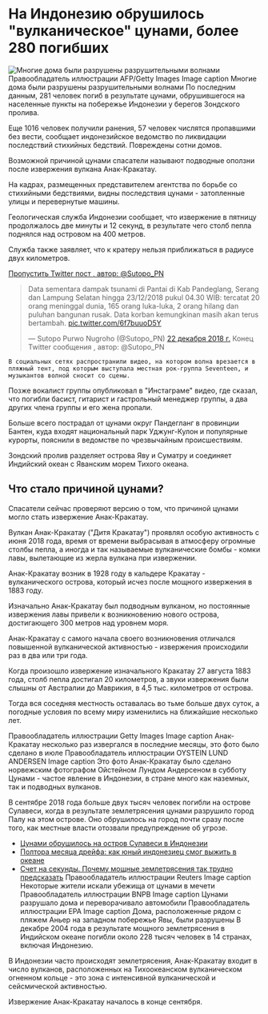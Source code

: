 На Индонезию обрушилось "вулканическое" цунами, более 280 погибших
==================================================================

   ![Многие дома были разрушены разрушительными волнами](https://ichef.bbci.co.uk/news/320/cpsprodpb/12C3E/production/_104926867_b7f99705-39c3-4cfb-892b-45abdf8862c6.jpg) Правообладатель иллюстрации AFP/Getty Images   Image caption  Многие дома были разрушены разрушительными волнами   По последним данным, 281 человек погиб в результате цунами, обрушившегося на населенные пункты на побережье Индонезии у берегов Зондского пролива.

   Еще 1016 человек получили ранения, 57 человек числятся пропавшими без вести, сообщает индонезийское ведомство по ликвидации последствий стихийных бедствий. Повреждены сотни домов. 

Возможной причиной цунами спасатели называют подводные оползни после извержения вулкана Анак-Кракатау.

   На кадрах, размещенных представителем агентства по борьбе со стихийными бедствиями, видны последствия цунами - затопленные улицы и перевернутые машины.

Геологическая служба Индонезии сообщает, что извержение в пятницу продолжалось две минуты и 12 секунд, в результате чего столб пепла поднялся над островом на 400 метров.

Служба также заявляет, что к кратеру нельзя приближаться в радиусе двух километров.

   [Пропустить Twitter пост , автор: @Sutopo\_PN](#jump-linkhttps://twitter.com/Sutopo_PN/status/1076614699322490882)  
> Data sementara dampak tsunami di Pantai di Kab Pandeglang, Serang dan Lampung Selatan hingga 23/12/2018 pukul 04.30 WIB: tercatat 20 orang meninggal dunia, 165 orang luka-luka, 2 orang hilang dan puluhan bangunan rusak. Data korban kemungkinan masih akan terus bertambah. [pic.twitter.com/6f7buuoD5Y](https://t.co/6f7buuoD5Y)
> 
> — Sutopo Purwo Nugroho (@Sutopo\_PN) [22 декабря 2018 г.](https://twitter.com/Sutopo_PN/status/1076614699322490882?ref_src=twsrc%5Etfw)  Конец Twitter сообщения , автор: @Sutopo\_PN

    В социальных сетях распространили видео, на котором волна врезается в пляжный тент, под которым выступала местная рок-группа Seventeen, и музыкантов волной сносит со сцены. 

Позже вокалист группы опубликовал в "Инстаграме" видео, где сказал, что погибли басист, гитарист и гастрольный менеджер группы, а два других члена группы и его жена пропали. 

Больше всего пострадал от цунами округ Пандегланг в провинции Бантен, куда входят национальный парк Уджунг-Кулон и популярные курорты, пояснили в ведомстве по чрезвычайным происшествиям.

Зондский пролив разделяет острова Яву и Суматру и соединяет Индийский океан с Яванским морем Тихого океана. 

Что стало причиной цунами?
--------------------------

Спасатели сейчас проверяют версию о том, что причиной цунами могло стать извержение Анак-Кракатау.

Вулкан Анак-Кракатау ("Дитя Кракатау") проявлял особую активность с июня 2018 года, время от времени выбрасывая в атмосферу огромные столбы пепла, а иногда и так называемые вулканические бомбы - комки лавы, вылетающие из жерла вулкана при извержении.

Анак-Кракатау возник в 1928 году в кальдере Кракатау - вулканического острова, который исчез после мощного извержения в 1883 году.

Изначально Анак-Кракатау был подводным вулканом, но постоянные извержения лавы привели к возникновению нового острова, достигающего 300 метров над уровнем моря.

Анак-Кракатау с самого начала своего возникновения отличался повышенной вулканической активностью - извержения происходили раз в два или три года.

Когда произошло извержение изначального Кракатау 27 августа 1883 года, столб пепла достигал 20 километров, а звуки извержения были слышны от Австралии до Маврикия, в 4,5 тыс. километров от острова.

Тогда вся соседняя местность оставалась во тьме больше двух суток, а погодные условия по всему миру изменились на ближайшие несколько лет.

   Правообладатель иллюстрации Getty Images   Image caption  Анак-Кракатау несколько раз извергался в последние месяцы, это фото было сделано в июле      Правообладатель иллюстрации OYSTEIN LUND ANDERSEN   Image caption  Это фото Анак-Кракатау было сделано норвежским фотографом Ойстейном Лундом Андерсеном в субботу   Цунами - частое явление в Индонезии, в стране много как наземных, так и подводных вулканов.

В сентябре 2018 года больше двух тысяч человек погибли на острове Сулавеси, когда в результате землетрясения цунами разрушило город Палу на этом острове. Оно обрушилось на город почти сразу после того, как местные власти отозвали предупреждение об угрозе.

 * [Цунами обрушилось на остров Сулавеси в Индонезии ](https://www.bbc.com/russian/news-45678921)
 * [Полтора месяца дрейфа: как юный индонезиец смог выжить в океане](https://www.bbc.com/russian/features-45631335)
 * [Счет на секунды. Почему мощные землетрясения так трудно предсказать](https://www.bbc.com/russian/features-43529940)
    Правообладатель иллюстрации Reuters   Image caption  Некоторые жители искали убежища от цунами в мечети      Правообладатель иллюстрации BNPB   Image caption  Цунами разрушало дома и переворачивало автомобили      Правообладатель иллюстрации EPA   Image caption  Дома, расположенные рядом с пляжем Аньер на западном побережье Явы, были разрушены   В декабре 2004 года в результате мощного землетрясения в Индийском океане погибли около 228 тысяч человек в 14 странах, включая Индонезию.

В Индонезии часто происходят землетрясения, Анак-Кракатау входит в число вулканов, расположенных на Тихоокеанском вулканическом огненном кольце - это зона с интенсивной вулканической и сейсмической активностью.

Извержение Анак-Кракатау началось в конце сентября.

 
